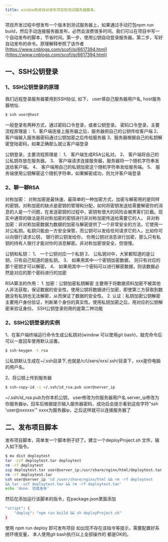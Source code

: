 ```yaml
---
title: window系统自动发布项目到测试服务器脚本。
---
```

项目开发过程中想发布一个版本到测试服务器上，如果通过手动打包npm run build，然后手动连接服务器发布，必然会浪费很多时间。我们可以在项目中写一个自动发布的脚本，节省时间。第一步，使用公钥自动登录服务器。第二步，写好自动发布的命令。原理解释参照了该作者        [https://www.cnblogs.com/scofi/p/6617394.html](https://www.cnblogs.com/scofi/p/6617394.html)

## 一、SSH公钥登录

### 1、SSH公钥登录的原理


我们远程登录服务器要用到SSH协议, 如下， user填自己服务器用户名, host服务器地址.

``` bash
$ ssh user@host
```


一般登录有两种方式，通过密码口令登录，或者公钥登录。
密码口令登录，主要流程原理是：
            1、客户端连接上服务器之后，服务器把自己的公钥传给客户端
            2、客户端输入服务器密码通过公钥加密之后传给服务器
            3、服务器根据自己的私钥解密登陆密码，如果正确那么就让客户端登录

公钥登录，主要流程原理是：
            1、 客户端生成RSA公私对。
            2、 客户端将自己的公私钥存放在服务器。
            3、 客户端请求连接服务器，服务器将一个随机字符串发送给客户端。
            4、 客户端用自己的私钥加密这个随机字符串发给服务端。
            5、 服务端使用公钥解密这个随机字符串，如果解密成功，则允许客户端登录


### 2、聊一聊RSA

对称加密： 对称加密是最快速、最简单的一种加密方式，加密与解密用的是同样的密钥。对称加密的缺点是密钥的管理和分配，如何将密钥发送给需要解密你的消息的人是一个问题，在发送密钥的过程中，密钥有很大的风险会被黑客们拦截。现实中通常的做法是将对称加密的密钥进行非对称加密传送给需要它的人。
非对称加密：非对称加密数据为数据的加密与解密提供了一个非常安全的方法，它使用一对公私钥。私钥只能由一方安全保管，而公钥可以发给任何请求它的人。比如你可以向银行请求公钥， 银行把公钥发给你， 你用公钥对消息进行加密，那么只有私钥的持有人银行才能对你的消息解密。非对称加密很安全，但很慢。



公钥和私钥：
1、 一个公钥对应一个私钥
2、 公私钥对中，大家都知道的是公钥，只有自己知道的是私钥。
3、 如果用其中一个密钥加密数据， 则只有对应的那个密钥才可以解密。
4、 如果用其中一个密码可以进行解密数据，则该数据必然是对应的那个密码进行的加密

RSA算法的作用：
    1. 加密：公钥加密私钥解密
            主要用于将数据资料加密不被其他人非法获取，保证数据的安全性，使用公钥将数据进行加密，即使第三方获取到数据没有私钥也无法解密，从而保证了数据的安全性。
    2. 认证：私钥加密公钥解密
            主要用户身份验证，判断某个身份的真实性。使用私钥加密之后，用对应的公钥解密来验证身份。
SSH公钥登录则用的是第二种功能


### 2、SSH公钥登录的实例


1、在客户端终端运行命令生成公私钥对(window  可以使用git bash)，敲完命令后可以一直回车使用默认设置。


```bash
$ ssh-keygen -t rsa 
```


公私钥默认生成在~/.ssh目录下,也就是/c/Users/xxx/.ssh/目录下，xxx是你电脑的用户名。



2、将公钥上传到服务器


``` bash
$ ssh-copy-id -i ~/.ssh/id_rsa.pub user@server_ip
```


~/.ssh/id_rsa.pub为你本机公钥， user修改为你服务器用户名  server_ip修改为你服务器ip，回车后根据提示输入服务器密码，成功后会提示看到这些字符"ssh 'user@xxxxxx'"
xxxx为服务器ip，之后这样就可以连接服务器了


## 二、发布项目脚本


发布项目脚本，简单发一个脚本例子好了。建立一个deployProject.sh 文件，输入如下指令。


``` bash
$ mv dist deploytest
tar -czf deploytest.tar deploytest
rm -rf deploytest
scp deploytest.tar user@server_ip:/usr/share/nginx/html/deploytest.tar
rm -rf deploytest.tar
ssh user@server_ip 'cd /user/share/nginx/html && rm -rf deploytest 
&& tar -xzf deploytest.tar && rm -rf deploytest.tar'
echo 'done. 完成发布'
```


然后在添加运行该脚本的指令，在package.json里面添加


``` bash
"script": {
    "deploy": "npm run build && sh deployProject.sh"
}
```


使用 npm run deploy  即可发布项目  如出现不存在该指令等提示，需要配置好系统环境变量， 本人使用git bash执行以上全部操作的  都是OK的。

